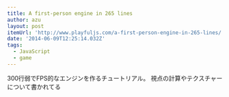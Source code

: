 ```yaml
---
title: A first-person engine in 265 lines
author: azu
layout: post
itemUrl: 'http://www.playfuljs.com/a-first-person-engine-in-265-lines/'
date: '2014-06-09T12:25:14.032Z'
tags:
  - JavaScript
  - game
---
```

300行弱でFPS的なエンジンを作るチュートリアル。
視点の計算やテクスチャーについて書かれてる
